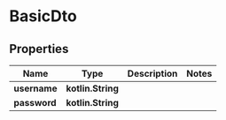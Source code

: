 
# BasicDto

## Properties
Name | Type | Description | Notes
------------ | ------------- | ------------- | -------------
**username** | **kotlin.String** |  | 
**password** | **kotlin.String** |  | 



